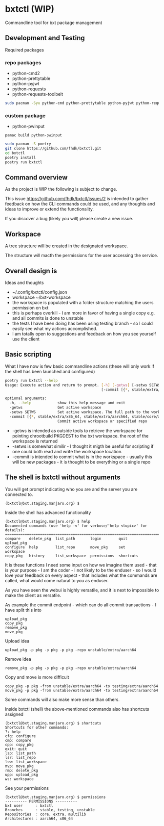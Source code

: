 # bxtctl (WIP)

Commandline tool for bxt package management

## Development and Testing
Required packages

### repo packages

- python-cmd2
- python-prettytable
- python-pyjwt
- python-requests
- python-requests-toolbelt

```bash
sudo pacman -Syu python-cmd python-prettytable python-pyjwt python-requests python-requests-toolbelt
```

### custom package

- python-pwinput

```
pamac build python-pwinput
```

```bash
sudo pacman -S poetry
git clone https://github.com/fhdk/bxtctl.git
cd bxtctl
poetry install
poetry run bxtctl
```

## Command overview

As the project is WIP the following is subject to change.

This issue https://github.com/fhdk/bxtctl/issues/2 is intended to gather feedback on how the CLI commands could be used,
and any thoughts and ideas to improve or extend the functionality.

If you discover a bug (likely you will) please create a new issue.

## Workspace
A tree structure will be created in the designated workspace.

The structure will macth the permissions for the user accessing the service.

## Overall design is
Ideas and thoughts
- ~/.config/bxtctl/config.json
- workspace ~/bxt-workspace
- the workspace is populated with a folder structure matching the users permission on bxt
- this is perhaps overkill - I am more in favor of having a single copy e.g. and all commits is done to unstable
- the tests I have been doing has been using testing branch - so I could easily see what my actions accomplished.
- I am totally open to suggestions and feedback on how you see yourself use the client

## Basic scripting
What I have now is few basic commandline actions (these will only work if the shell has been launched and configured)

```bash
poetry run bxtctl --help
Usage: Execute action and return to prompt. [-h] [-getws] [-setws SETWS]
                                            [-commit [{*, stable/extra/x86_64, stable/extra/aarch64, stable/core/x86_64, stable/core/aarch64, stable/multilib/x86_64, stable/multilib/aarch64, unstable/extra/x86_64, unstable/extra/aarch64, unstable/core/x86_64, unstable/core/aarch64, unstable/multilib/x86_64, unstable/multilib/aarch64, testing/extra/x86_64, testing/extra/aarch64, testing/core/x86_64, testing/core/aarch64, testing/multilib/x86_64, testing/multilib/aarch64}]]

optional arguments:
  -h, --help            show this help message and exit
  -getws                Get active workspace
  -setws SETWS          Set active workspace. The full path to the workspace
  -commit [{*, stable/extra/x86_64, stable/extra/aarch64, stable/core/x86_64, stable/core/aarch64, stable/multilib/x86_64, stable/multilib/aarch64, unstable/extra/x86_64, unstable/extra/aarch64, unstable/core/x86_64, unstable/core/aarch64, unstable/multilib/x86_64, unstable/multilib/aarch64, testing/extra/x86_64, testing/extra/aarch64, testing/core/x86_64, testing/core/aarch64, testing/multilib/x86_64, testing/multilib/aarch64}]
                        Commit active workspace or specified repo
```

- -getws is intended as outside tools to retrieve the workspace for pointing chrootbuild PKGDEST to the bxt workspace. the root of the workspace is returned
- -setws is somewhat similir - I thought it migth be useful for scripting if one could both read and write the workspace location.
- -commit is intended to commit what is in the workspace - usually this will be new packages - it is thought to be everything or a single repo

## The shell is bxtctl without arguments

You will get prompt indicating who you are and the server you are connected to.

```shell
(bxtctl@bxt.staging.manjaro.org) $ 
```

Inside the shell has advanced functionality

```shell
(bxtctl@bxt.staging.manjaro.org) $ help
Documented commands (use 'help -v' for verbose/'help <topic>' for details):
===========================================================================
compare    delete_pkg  list_path       login        quit       upload_pkg
configure  help        list_repo       move_pkg     set        workspace 
copy_pkg   history     list_workspace  permissions  shortcuts
```

It is these functions I need some input on how we imagine them used - that is your purpose - I am the coder - I not likely to be the enduser - so I would love your feedback on every aspect - that includes what the commands are called, what would come natural to you as enduser.

As you have seen the webui is highly versatile, and it is next to impossible to make the client as versatile.

As example the commit endpoint - which can do all commit transactions - I have split this into

```text
upload_pkg
copy_pkg
remove_pkg
move_pkg
```

Upload idea

```text
upload_pkg -p pkg -p pkg -p pkg -repo unstable/extra/aarch64
```

Remove idea

```text
remove_pkg -p pkg -p pkg -p pkg -repo unstable/extra/aarch64
```

Copy and move is more difficult

```text
copy_pkg -p pkg -from unstable/extra/aarch64 -to testing/extra/aarch64
move_pkg -p pkg -from unstable/extra/aarch64 -to testing/extra/aarch64
```

Some commands will also make more sense than others.

Inside bxtctl (shell) the above-mentioned commands also has shortcuts assigned

```shell
(bxtctl@bxt.staging.manjaro.org) $ shortcuts
Shortcuts for other commands:
?: help
cfg: configure
cmp: compare
cpp: copy_pkg
exit: quit
lsp: list_path
lsr: list_repo
lsw: list_workspace
mvp: move_pkg
rmp: delete_pkg
upp: upload_pkg
ws: workspace
```

See your permissions

```shell
(bxtctl@bxt.staging.manjaro.org) $ permissions
---------- PERMISSIONS ----------
bxt user      : bxtctl
Branches      : stable, testing, unstable
Repositories  : core, extra, multilib
Architectures : aarch64, x86_64
```

